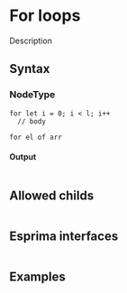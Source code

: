 For loops
=========

Description

Syntax
------

### NodeType

```fire
for let i = 0; i < l; i++
  // body

for el of arr

```

#### Output

```js

```

Allowed childs
--------------

```

```

Esprima interfaces
------------------

```ts

```

Examples
--------

```fire

```
